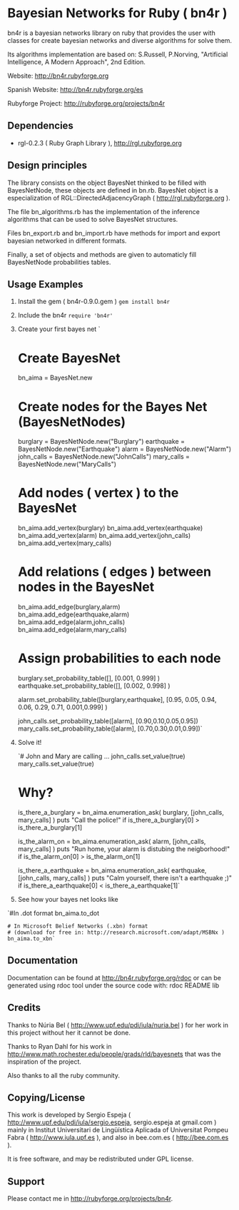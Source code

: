 Bayesian Networks for Ruby ( bn4r )
========

bn4r is a bayesian networks library on ruby that provides
the user with classes for create bayesian networks and 
diverse algorithms for solve them.

Its algorithms implementation are based on: S.Russell, P.Norving, "Artificial
Intelligence, A Modern Approach", 2nd Edition.

Website:
http://bn4r.rubyforge.org

Spanish Website:
http://bn4r.rubyforge.org/es


Rubyforge Project:
http://rubyforge.org/projects/bn4r

Dependencies
------

* rgl-0.2.3 ( Ruby Graph Library ), http://rgl.rubyforge.org

Design principles
------

The library consists on the object BayesNet thinked to be filled with
BayesNetNode, these objects are defined in bn.rb. BayesNet object is a
especialization of RGL::DirectedAdjacencyGraph ( http://rgl.rubyforge.org ).


The file bn_algorithms.rb has the implementation of the inference algorithms
that can be used to solve BayesNet structures.

Files bn_export.rb and bn_import.rb have methods for import and export bayesian
networked in different formats.

Finally, a set of objects and methods are given to automaticly fill BayesNetNode
probabilities tables.

Usage Examples
------

1. Install the gem ( bn4r-0.9.0.gem )
	`gem install bn4r`

2. Include the bn4r
	`require 'bn4r'`

3. Create your first bayes net
`
	# Create BayesNet
	bn_aima = BayesNet.new
	
	# Create nodes for the Bayes Net (BayesNetNodes)
	burglary = BayesNetNode.new("Burglary")
	earthquake = BayesNetNode.new("Earthquake")
	alarm = BayesNetNode.new("Alarm")
	john_calls = BayesNetNode.new("JohnCalls")
	mary_calls = BayesNetNode.new("MaryCalls")
	
	# Add nodes ( vertex ) to the BayesNet
	bn_aima.add_vertex(burglary)
	bn_aima.add_vertex(earthquake)
	bn_aima.add_vertex(alarm)
	bn_aima.add_vertex(john_calls)
	bn_aima.add_vertex(mary_calls)
	
	# Add relations ( edges ) between nodes in the BayesNet
	bn_aima.add_edge(burglary,alarm)
	bn_aima.add_edge(earthquake,alarm)
	bn_aima.add_edge(alarm,john_calls)
	bn_aima.add_edge(alarm,mary_calls)
	
	# Assign probabilities to each node
	burglary.set_probability_table([], [0.001, 0.999] )
	earthquake.set_probability_table([], [0.002, 0.998] )
	
	alarm.set_probability_table([burglary,earthquake], [0.95, 0.05, 0.94, 0.06, 0.29, 0.71, 0.001,0.999] )
	
	john_calls.set_probability_table([alarm], [0.90,0.10,0.05,0.95])
	mary_calls.set_probability_table([alarm], [0.70,0.30,0.01,0.99])`

6. Solve it!
	
	`# John and Mary are calling ...
	john_calls.set_value(true)  
	mary_calls.set_value(true)

	# Why?
	is_there_a_burglary = bn_aima.enumeration_ask( burglary, [john_calls, mary_calls] )
	puts "Call the police!" if is_there_a_burglary[0] > is_there_a_burglary[1]

	is_the_alarm_on = bn_aima.enumeration_ask( alarm, [john_calls, mary_calls] )
	puts "Run home, your alarm is distubing the neigborhood!" if is_the_alarm_on[0] > is_the_alarm_on[1]

	is_there_a_earthquake = bn_aima.enumeration_ask( earthquake, [john_calls, mary_calls] )
	puts "Calm yourself, there isn't a earthquake ;)" if is_there_a_earthquake[0] < is_there_a_earthquake[1]`	

7. See how your bayes net looks like

 `#In .dot format
	bn_aima.to_dot
	
	# In Microsoft Belief Networks (.xbn) format
	# (download for free in: http://research.microsoft.com/adapt/MSBNx )
	bn_aima.to_xbn`


Documentation
------

Documentation can be found at
http://bn4r.rubyforge.org/rdoc
or can be generated using rdoc tool under the source code with:
  rdoc README lib
  
Credits
-----

Thanks to Núria Bel ( http://www.upf.edu/pdi/iula/nuria.bel ) for her work in this project
without her it cannot be done.

Thanks to Ryan Dahl for his work in http://www.math.rochester.edu/people/grads/rld/bayesnets
that was the inspiration of the project.

Also thanks to all the ruby community.

Copying/License
-----

This work is developed by Sergio Espeja ( http://www.upf.edu/pdi/iula/sergio.espeja, sergio.espeja at gmail.com )
mainly in Institut Universitari de Lingüística Aplicada of Universitat Pompeu Fabra ( http://www.iula.upf.es ),
and also in bee.com.es ( http://bee.com.es ).

It is free software, and may be redistributed under GPL license.

Support
-------

Please contact me in http://rubyforge.org/projects/bn4r.